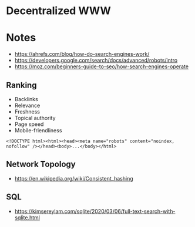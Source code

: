# Decentralized WWW

# Notes

* https://ahrefs.com/blog/how-do-search-engines-work/
* https://developers.google.com/search/docs/advanced/robots/intro
* https://moz.com/beginners-guide-to-seo/how-search-engines-operate

## Ranking

* Backlinks
* Relevance
* Freshness
* Topical authority
* Page speed
* Mobile-friendliness

```
<!DOCTYPE html><html><head><meta name="robots" content="noindex, nofollow" /></head><body>...</body></html>
```

## Network Topology

* https://en.wikipedia.org/wiki/Consistent_hashing

## SQL

* https://kimsereylam.com/sqlite/2020/03/06/full-text-search-with-sqlite.html